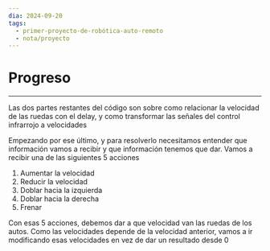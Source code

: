 ```yaml
---
dia: 2024-09-20
tags:
  - primer-proyecto-de-robótica-auto-remoto
  - nota/proyecto
---
```

# Progreso
---
Las dos partes restantes del código son sobre como relacionar la velocidad de las ruedas con el delay, y como transformar las señales del control infrarrojo a velocidades

Empezando por ese último, y para resolverlo necesitamos entender que información vamos a recibir y que información tenemos que dar. Vamos a recibir una de las siguientes  $5$ acciones 
1. Aumentar la velocidad
2. Reducir la velocidad
3. Doblar hacia la izquierda
4. Doblar hacia la derecha
5. Frenar

Con esas $5$ acciones, debemos dar a que velocidad van las ruedas de los autos. Como las velocidades depende de la velocidad anterior, vamos a ir modificando esas velocidades en vez de dar un resultado desde $0$

